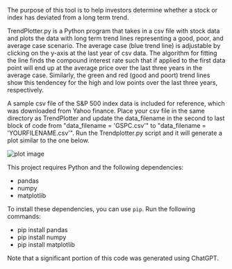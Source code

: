 The purpose of this tool is to help investors determine whether a stock or index has deviated from a long term trend.

TrendPlotter.py is a Python program that takes in a csv file with stock data and plots the data with long term trend lines representing a good, poor, and average case scenario. The average case (blue trend line) is adjustable by clicking on the y-axis at the last year of csv data. The algorithm for fitting the line finds the compound interest rate such that if applied to the first data point will end up at the average price over the last three years in the average case. Similarly, the green and red (good and poort) trend lines show this tendencey for the high and low points over the last three years, respectively.  

A sample csv file of the S&P 500 index data is included for reference, which was downloaded from Yahoo finance. Place your csv file in the same directory as TrendPlotter and update the data_filename in the second to last block of code from "data_filename = 'GSPC.csv'" to "data_filename = 'YOURFILENAME.csv'". Run the Trendplotter.py script and it will generate a plot similar to the one below.

![plot image](https://github.com/NuncObdurat/financialtools/blob/main/Stock%20Analysis/GSPCanalysis.png)

This project requires Python and the following dependencies:

- pandas
- numpy
- matplotlib

To install these dependencies, you can use `pip`. Run the following commands:

- pip install pandas
- pip install numpy
- pip install matplotlib

Note that a significant portion of this code was generated using ChatGPT.
